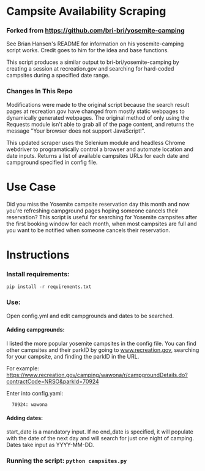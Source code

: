 # Campsite Availability Scraping
### Forked from https://github.com/bri-bri/yosemite-camping
See Brian Hansen's README for information on his yosemite-camping script works. Credit goes to him for the idea and base functions.

This script produces a similar output to bri-bri/yosemite-camping by creating a session at recreation.gov and searching for hard-coded campsites during a specified date range.

### Changes In This Repo
Modifications were made to the original script because the search result pages at recreation.gov have changed from mostly static webpages to dynamically generated webpages.
The original method of only using the Requests module isn't able to grab all of the page content, and returns the message "Your browser does not support JavaScript!".

This updated scraper uses the Selenium module and headless Chrome webdriver to programatically control a browser and automate location and date inputs. Returns a list of available campsites URLs for each date and campground specified in config file.

# Use Case
Did you miss the Yosemite campsite reservation day this month and now you're refreshing campground pages hoping someone cancels their reservation?
This script is useful for searching for Yosemite campsites after the first booking window for each month, when most campsites are full and you want to be notified when someone cancels their reservation.


# Instructions

### Install requirements:
```
pip install -r requirements.txt
```
### Use:
Open config.yml and edit campgrounds and dates to be searched.

#### Adding campgrounds:
I listed the more popular yosemite campsites in the config file. You can find other campsites and their parkID by going to www.recreation.gov, searching for your campsite, and finding the parkID in the URL.

For example: https://www.recreation.gov/camping/wawona/r/campgroundDetails.do?contractCode=NRSO&parkId=70924
    
   Enter into config.yaml:
      
      70924: wawona

#### Adding dates:
start_date is a mandatory input. If no end_date is specified, it will populate with the date of the next day and will search for just one night of camping.
Dates take input as YYYY-MM-DD.

### Running the script: `python campsites.py`

